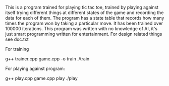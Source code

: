 This is a program trained for playing tic tac toe, trained by playing against itself trying different things at different states of the game and recording the data for each of them.
The program has a state table that records how many times the program won by taking a particular move. It has been trained over 100000 iterations.
This program was written with no knowledge of AI, it's just smart programming written for entertainment. 
For design related things see doc.txt

For training

g++ trainer.cpp game.cpp -o train
./train


For playing against program:

g++ play.cpp game.cpp play
./play
